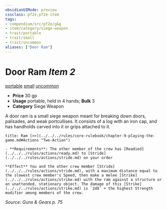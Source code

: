 ```yaml
---
obsidianUIMode: preview
cssclass: pf2e,pf2e-item
tags:
- compendium/src/pf2e/g&g
- item/category/siege-weapon
- trait/portable
- trait/small
- trait/uncommon
aliases: ["Door Ram"]
---
```

# Door Ram *Item 2*  
[portable](../../../Rules/traits/portable-g-g.md)  [small](../../../Rules/traits/small-b1.md)  [uncommon](../../../Rules/traits/uncommon.md)  

- **Price** 30 gp
- **Usage** portable, held in 4 hands; **Bulk** 3
- **Category** Siege Weapon

A door ram is a small siege weapon meant for breaking down doors, palisades, and weak portcullises. It consists of a log with an iron cap, and has handholds carved into it or grips attached to it.

```ad-embed-ability
title: Ram [>>](../../../rules/core-rulebook/chapter-9-playing-the-game.md#Actions "Two-Action")

- **Requirements**: The other member of the crew has [Readied](../../../rules/actions/ready.md) to [Stride](../../../rules/actions/stride.md) on your order

**Effect** You and the other crew member [Stride](../../../rules/actions/stride.md), with a maximum distance equal to the slowest crew member's Speed, then make a melee [Strike](../../../rules/actions/strike.md) with the ram against a structure or an unattended, stationary object. The damage of this [Strike](../../../rules/actions/strike.md) is `2d8` + the highest Strength modifier among members of the crew.
```

*Source: Guns & Gears p. 75*
